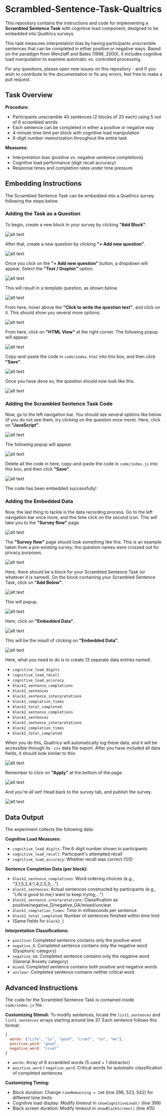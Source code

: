 # Scrambled-Sentence-Task-Qualtrics

This repository contains the instructions and code for implementing a **Scrambled Sentence Task** with cognitive load component, designed to be embedded into Qualtrics surveys.

This task measures interpretation bias by having participants unscramble sentences that can be completed in either positive or negative ways. Based on the paradigm from Wenzlaff and Bates (1998, 2000), it includes cognitive load manipulation to examine automatic vs. controlled processing.

For any questions, please open new issues on this repository - and if you wish to contribute to the documentation or fix any errors, feel free to make a pull request.

## Task Overview

**Procedure:**

- Participants unscramble 40 sentences (2 blocks of 20 each) using 5 out of 6 scrambled words
- Each sentence can be completed in either a positive or negative way
- 4-minute time limit per block with cognitive load manipulation
- 6-digit number memorization throughout the entire task

**Measures:**

- Interpretation bias (positive vs. negative sentence completions)
- Cognitive load performance (digit recall accuracy)
- Response times and completion rates under time pressure

## Embedding Instructions

The Scrambled Sentence Task can be embedded into a Qualtrics survey following the steps below.

### Adding the Task as a Question

To begin, create a new block in your survey by clicking **"Add Block"**.

![alt text](assets/1.PNG)

After that, create a new question by clicking **"+ Add new question"**.

![alt text](assets/2.PNG)

Once you click on the **"+ Add new question"** button, a dropdown will appear. Select the **"Text / Graphic"** option.

![alt text](assets/3.PNG)

This will result in a template question, as shown below.

![alt text](assets/4.PNG)

From here, hover above the **"Click to write the question text"**, and click on it. This should show you several more options.

![alt text](assets/5.PNG)

From here, click on **"HTML View"** at the right corner. The following popup will appear.

![alt text](assets/6.PNG)

Copy-and-paste the code in `code/index.html` into this box, and then click **"Save"**.

![alt text](assets/7.PNG)

Once you have done so, the question should now look like this.

![alt text](assets/8.PNG)

### Adding the Scrambled Sentence Task Code

Now, go to the left navigation bar. You should see several options like below (if you do not see them, try clicking on the question once more). Here, click on **"JavaScript"**.

![alt text](assets/9.PNG)

The following popup will appear.

![alt text](assets/10.PNG)

Delete all the code in here, copy-and-paste the code in `code/index.js` into this box, and then click **"Save"**.

![alt text](assets/11.PNG)

The code has been embedded successfully!

### Adding the Embedded Data

Now, the last thing to tackle is the data recording process. Go to the left navigation bar once more, and this time click on the second icon. This will take you to the **"Survey flow"** page.

![alt text](assets/12.PNG)

The **"Survey flow"** page should look something like this. This is an example taken from a pre-existing survey; the question names were crossed out for privacy purposes.

![alt text](assets/13.PNG)

Here, there should be a block for your Scrambled Sentence Task (or whatever it is named). On the block containing your Scrambled Sentence Task, click on **"Add Below"**.

![alt text](assets/14.PNG)

This will popup.

![alt text](assets/15.PNG)

Here, click on **"Embedded Data"**.

![alt text](assets/16.PNG)

This will be the result of clicking on **"Embedded Data"**.

![alt text](assets/17.PNG)

Here, what you need to do is to create 13 separate data entries named:

- `cognitive_load_digits`
- `cognitive_load_recall`
- `cognitive_load_accuracy`
- `block1_sentence_completions`
- `block1_sentences`
- `block1_sentence_interpretations`
- `block1_completion_times`
- `block1_total_completed`
- `block2_sentence_completions`
- `block2_sentences`
- `block2_sentence_interpretations`
- `block2_completion_times`
- `block2_total_completed`

When you do this, Qualtrics will automatically log these data, and it will be accessible through its `.csv` data file export. After you have included all data fields, it should look similar to this:

![alt text](assets/18.PNG)

Remember to click on **"Apply"** at the bottom of the page.

![alt text](assets/19.PNG)

And you're all set! Head back to the survey tab, and publish the survey.

![alt text](assets/20.PNG)

## Data Output

The experiment collects the following data:

**Cognitive Load Measures:**

- `cognitive_load_digits`: The 6-digit number shown to participants
- `cognitive_load_recall`: Participant's attempted recall
- `cognitive_load_accuracy`: Whether recall was correct (1/0)

**Sentence Completion Data (per block):**

- `block1_sentence_completions`: Word ordering choices (e.g., "3,1,5,2,4;1,4,2,5,3;...")
- `block1_sentences`: Actual sentences constructed by participants (e.g., "Life is good to me;I want to keep trying;...")
- `block1_sentence_interpretations`: Classification as positive/negative_D/negative_GA/mixed/unclear
- `block1_completion_times`: Time in milliseconds per sentence
- `block1_total_completed`: Number of sentences finished within time limit
- (Same fields for `block2_`)

**Interpretation Classifications:**

- `positive`: Completed sentence contains only the positive word
- `negative_D`: Completed sentence contains only the negative word (Dysphoric category)
- `negative_GA`: Completed sentence contains only the negative word (General Anxiety category)
- `mixed`: Completed sentence contains both positive and negative words
- `unclear`: Completed sentence contains neither critical word

## Advanced Instructions

The code for the Scrambled Sentence Task is contained inside `code/index.js` file.

**Customizing Stimuli:**
To modify sentences, locate the `list1_sentences` and `list2_sentences` arrays starting around line 37. Each sentence follows this format:

```js
{
  words: ["Life", "is", "good", "cruel", "to", "me"],
  positive_word: "good",
  negative_word: "cruel"
}
```

- `words`: Array of 6 scrambled words (5 used + 1 distractor)
- `positive_word` / `negative_word`: Critical words for automatic classification of completed sentences

**Customizing Timing:**

- Block duration: Change `timeRemaining = 240` (line 296, 523, 542) for different time limits
- Cognitive load display: Modify timeout in `showCognitiveLoad()` (line 399)
- Black screen duration: Modify timeout in `showBlackScreen()` (line 415)

